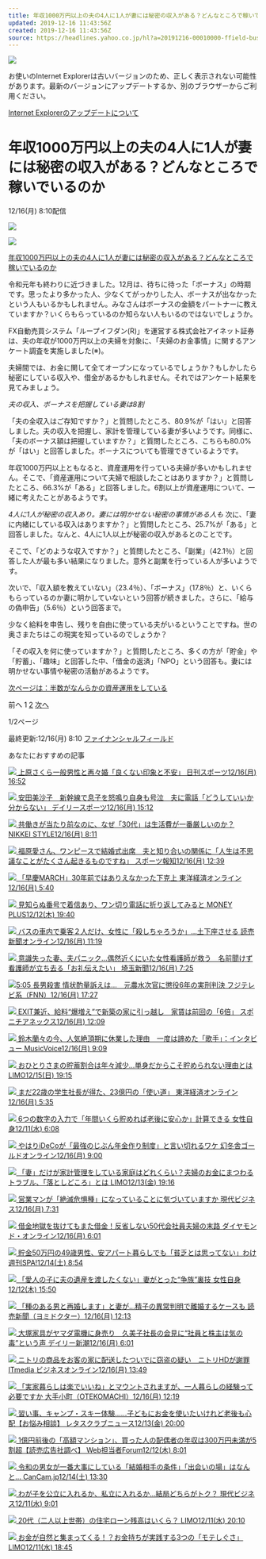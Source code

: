 ```yaml
---
title: 年収1000万円以上の夫の4人に1人が妻には秘密の収入がある？どんなところで稼いでいるのか
updated: 2019-12-16 11:43:56Z
created: 2019-12-16 11:43:56Z
source: https://headlines.yahoo.co.jp/hl?a=20191216-00010000-ffield-bus_all
---
```


![](https://s.yimg.jp/images/clear.gif)

お使いのInternet Explorerは古いバージョンのため、正しく表示されない可能性があります。最新のバージョンにアップデートするか、別のブラウザーからご利用ください。

 [Internet Explorerのアップデートについて](https://about.yahoo.co.jp/info/msiesp/)

# 年収1000万円以上の夫の4人に1人が妻には秘密の収入がある？どんなところで稼いでいるのか

12/16(月) 8:10配信

[![](https://s.yimg.jp/images/news/cobranding/ffield.png)](https://rdsig.yahoo.co.jp/media/news/cobrand/ffield/RV=1/RE=1577706163/RH=cmRzaWcueWFob28uY28uanA-/RB=/RU=aHR0cDovL2ZpbmFuY2lhbC1maWVsZC5jb20v/RS=%5EADAWomgzvsa0sb9evPUmEXFEqkS_lE-;_ylt=A2RhZMKzbfddA3oAYyAEl.Z7)

 [ ![](https://amd.c.yimg.jp/im_sigghyQHIuHOCj4a1lfy28NV7g---x400-y267-q90-exp3h-pril/amd/20191216-00010000-ffield-000-1-view.jpg)](https://headlines.yahoo.co.jp/hl?a=20191216-00010000-ffield-bus_all.view-000)

 [年収1000万円以上の夫の4人に1人が妻には秘密の収入がある？どんなところで稼いでいるのか](https://headlines.yahoo.co.jp/hl?a=20191216-00010000-ffield-bus_all.view-000)

令和元年も終わりに近づきました。12月は、待ちに待った「ボーナス」の時期です。思ったより多かった人、少なくてがっかりした人、ボーナスが出なかったという人もいるかもしれません。みなさんはボーナスの金額をパートナーに教えていますか？いくらもらっているのか知らない人もいるのではないでしょうか。

FX自動売買システム「ループイフダン(R)」を運営する株式会社アイネット証券は、夫の年収が1000万円以上の夫婦を対象に、「夫婦のお金事情」に関するアンケート調査を実施しました(※)。

夫婦間では、お金に関して全てオープンになっているでしょうか？もしかしたら秘密にしている収入や、借金があるかもしれません。それではアンケート結果を見てみましょう。

*夫の収入、ボーナスを把握している妻は8割*

「夫の全収入はご存知ですか？」と質問したところ、80.9%が「はい」と回答しました。夫の収入を把握し、家計を管理している妻が多いようです。同様に、「夫のボーナス額は把握していますか？」と質問したところ、こちらも80.0%が「はい」と回答しました。ボーナスについても管理できているようです。

年収1000万円以上ともなると、資産運用を行っている夫婦が多いかもしれません。そこで、「資産運用について夫婦で相談したことはありますか？」と質問したところ、66.3%が「ある」と回答しました。6割以上が資産運用について、一緒に考えたことがあるようです。

*4人に1人が秘密の収入あり。妻には明かせない秘密の事情がある人も*
次に、「妻に内緒にしている収入はありますか？」と質問したところ、25.7%が「ある」と回答しました。なんと、4人に1人以上が秘密の収入があるとのことです。

そこで、「どのような収入ですか？」と質問したところ、「副業」（42.1％）と回答した人が最も多い結果になりました。意外と副業を行っている人が多いようです。

次いで、「収入額を教えていない」（23.4％）、「ボーナス」（17.8％）と、いくらもらっているのか妻に明かしていないという回答が続きました。さらに、「給与の偽申告」（5.6％）という回答まで。

少なく給料を申告し、残りを自由に使っている夫がいるということですね。世の奥さまたちはこの現実を知っているのでしょうか？

「その収入を何に使っていますか？」と質問したところ、多くの方が「貯金」や「貯蓄」、「趣味」と回答した中、「借金の返済」「NPO」という回答も。妻には明かせない事情や秘密の活動があるようです。

 [次ページは：半数がなんらかの資産運用をしている](https://headlines.yahoo.co.jp/hl?a=20191216-00010000-ffield-bus_all&p=2)

前へ
1
[2](https://headlines.yahoo.co.jp/hl?a=20191216-00010000-ffield-bus_all&p=2)
[次へ](https://headlines.yahoo.co.jp/hl?a=20191216-00010000-ffield-bus_all&p=2)

1/2ページ

 最終更新:12/16(月) 8:10
 [ファイナンシャルフィールド](https://news.yahoo.co.jp/media/ffield)

あなたにおすすめの記事

 [  ![](https://giwiz-content.c.yimg.jp/im_siggLei3KDmn_rV3GUjuCi2pRw---priy-x270-y210-yc1-xc36-hc192-wc192-n1/r/iwiz-amd/20191216-12160436-nksports-000-12-view.jpg)          上原さくら一般男性と再々婚「良くない印象と不安」      日刊スポーツ12/16(月) 16:52](https://headlines.yahoo.co.jp/hl?a=20191216-12160436-nksports-ent)

 [  ![](https://giwiz-content.c.yimg.jp/im_sigg1ki_AmkDYeCNe6NUI1MeVQ---prix-x915-y961-yc156-xc0-hc513-wc912-n1/r/iwiz-amd/20191216-00000081-dal-000-7-view.jpg)          安田美沙子　新幹線で息子を怒鳴り自身も号泣　夫に電話「どうしていいか分からない」      デイリースポーツ12/16(月) 15:12](https://headlines.yahoo.co.jp/hl?a=20191216-00000081-dal-ent)

 [  ![](https://giwiz-content.c.yimg.jp/im_siggNbPE.h9iDtbUGteeGHpQ2A---priy-x292-y195-yc0-xc58-hc192-wc192-n1/r/iwiz-amd/20191216-00010002-nikkeisty-000-5-view.jpg)          共働きが当たり前なのに、なぜ「30代」は生活費が一番厳しいのか？      NIKKEI STYLE12/16(月) 8:11](https://headlines.yahoo.co.jp/article?a=20191216-00010002-nikkeisty-bus_all)

 [  ![](https://giwiz-content.c.yimg.jp/im_siggB1VOtxFyEzRmZ1V84KZNwg---prix-x208-y264-yc33-xc6-hc192-wc192-n1/r/iwiz-amd/20191216-12160075-sph-000-5-view.jpg)          福原愛さん、ワンピースで結婚式出席　夫と知り合いの関係に「人生は不思議なことがたくさん起きるものですね」      スポーツ報知12/16(月) 12:39](https://headlines.yahoo.co.jp/hl?a=20191216-12160075-sph-ent)

 [  ![](https://giwiz-content.c.yimg.jp/im_sigg9Rs4x70ItANq35IkwlZ0XQ---priy-x345-y195-yc0-xc82-hc192-wc192-n1/r/iwiz-amd/20191216-00319510-toyo-000-2-view.jpg)          「早慶MARCH」30年前ではありえなかった下克上      東洋経済オンライン12/16(月) 5:40](https://headlines.yahoo.co.jp/article?a=20191216-00319510-toyo-bus_all)

 [  ![](https://giwiz-content.c.yimg.jp/im_siggm3sQvWtjFEUFAHy.9Pt0Lw---priy-x337-y226-yc4-xc60-hc192-wc192-n1/r/iwiz-amd/20191212-00010004-moneyplus-000-1-view.jpg)          見知らぬ番号で着信あり、ワン切り電話に折り返してみると      MONEY PLUS12/12(木) 19:40](https://headlines.yahoo.co.jp/hl?a=20191212-00010004-moneyplus-bus_all)

 [  ![](https://amd.c.yimg.jp/amd/cate_image/soci.jpg)          バスの車内で乗客２人だけ、女性に「殺しちゃろうか」…土下座させる      読売新聞オンライン12/16(月) 11:19](https://headlines.yahoo.co.jp/hl?a=20191216-00050085-yom-soci)

 [  ![](https://giwiz-content.c.yimg.jp/im_siggH..7q2cEXpTfSawhn8dH8A---priy-x338-y195-yc0-xc33-hc192-wc192-n1/r/iwiz-amd/20191216-00000001-saitama-000-3-view.jpg)          意識失った妻、夫パニック…偶然近くにいた女性看護師が救う　名前聞けず看護師が立ち去る「お礼伝えたい」      埼玉新聞12/16(月) 7:25](https://headlines.yahoo.co.jp/hl?a=20191216-00000001-saitama-l11)

 [  ![](https://giwiz-content.c.yimg.jp/im_sigg8vKWS0vnxLR7zbG9Zxetrg---x192-y108-n1/r/iwiz-amd/20191216-00429005-fnn-000-3-thumb.jpg)5:05          長男殺害 情状酌量訴えは...　元農水次官に懲役6年の実刑判決     フジテレビ系（FNN）12/16(月) 17:27](https://headlines.yahoo.co.jp/videonews/fnn?a=20191216-00429005-fnn-soci)

 [  ![](https://giwiz-content.c.yimg.jp/im_sigglyH2Fxl4XIR58n78eCnJdw---prix-x195-y259-yc33-xc0-hc192-wc192-n1/r/iwiz-amd/20191216-00000149-spnannex-000-3-view.jpg)          EXIT兼近、給料“爆増え”で新築の家に引っ越し　家賃は前回の「6倍」      スポニチアネックス12/16(月) 12:09](https://headlines.yahoo.co.jp/hl?a=20191216-00000149-spnannex-ent)

 [  ![](https://giwiz-content.c.yimg.jp/im_siggfOR7pIZfn4crf6p_p5Cedw---priy-x308-y206-yc5-xc56-hc192-wc192-n1/r/iwiz-amd/20191216-00010004-musicv-000-3-view.jpg)          鈴木蘭々の今、人気絶頂期に休業した理由　一度は諦めた「歌手」：インタビュー      MusicVoice12/16(月) 9:09](https://headlines.yahoo.co.jp/hl?a=20191216-00010004-musicv-ent)

 [  ![](https://giwiz-content.c.yimg.jp/im_sigg3VsgGy2_YwYdVx3miQ1lwg---priy-x453-y303-yc22-xc0-hc253-wc450-n1/r/iwiz-amd/20191215-00014906-toushin-000-4-view.jpg)          おひとりさまの貯蓄割合は年々減少…単身だからこそ貯められない理由とは      LIMO12/15(日) 19:15](https://headlines.yahoo.co.jp/hl?a=20191215-00014906-toushin-life)

 [  ![](https://giwiz-content.c.yimg.jp/im_siggFEnsEMnAy_mDuU89MKMl6Q---priy-x297-y199-yc0-xc50-hc192-wc192-n1/r/iwiz-amd/20191216-00319511-toyo-000-3-view.jpg)          まだ22歳の学生社長が得た、23億円の「使い道」      東洋経済オンライン12/16(月) 5:35](https://headlines.yahoo.co.jp/article?a=20191216-00319511-toyo-bus_all)

 [  ![](https://giwiz-content.c.yimg.jp/im_siggQLhP1g2kS.GUtUDQh2K13A---priy-x246-y195-yc0-xc24-hc192-wc192-n1/r/iwiz-amd/20191211-00010000-jisin-000-2-view.jpg)          6つの数字の入力で「年間いくら貯めれば老後に安心か」計算できる      女性自身12/11(水) 6:08](https://headlines.yahoo.co.jp/article?a=20191211-00010000-jisin-soci)

 [  ![](https://giwiz-content.c.yimg.jp/im_siggOq8CqVOWfpMOjEcSv63Ykw---priy-x605-y221-yc24-xc321-hc192-wc192-n1/r/iwiz-amd/20191216-00024370-gonline-000-1-view.jpg)          やはりiDeCoが「最強のじぶん年金作り制度」と言い切れるワケ      幻冬舎ゴールドオンライン12/16(月) 9:00](https://headlines.yahoo.co.jp/article?a=20191216-00024370-gonline-bus_all)

 [  ![](https://giwiz-content.c.yimg.jp/im_siggiQgwQzUIeZGVmzLPPjW_Qg---priy-x315-y211-yc5-xc61-hc192-wc192-n1/r/iwiz-amd/20191213-00014870-toushin-000-1-view.jpg)          「妻」だけが家計管理をしている家庭はどれくらい？夫婦のお金にまつわるトラブル、「落としどころ」とは      LIMO12/13(金) 19:16](https://headlines.yahoo.co.jp/hl?a=20191213-00014870-toushin-life)

 [  ![](https://giwiz-content.c.yimg.jp/im_siggQdghvNm9M0rRggfP3XGeIQ---prix-x301-y343-yc168-xc0-hc167-wc298-n1/r/iwiz-amd/20191216-00068993-gendaibiz-000-4-view.jpg)          営業マンが「絶滅危惧種」になっていることに気づいていますか      現代ビジネス12/16(月) 7:31](https://headlines.yahoo.co.jp/article?a=20191216-00068993-gendaibiz-bus_all)

 [  ![](https://giwiz-content.c.yimg.jp/im_siggnqrs0F3adqKKYe.Y4_eDlw---priy-x291-y195-yc0-xc48-hc192-wc192-n1/r/iwiz-amd/20191216-00223444-diamond-000-1-view.jpg)          借金地獄を抜けてもまた借金！反省しない50代会社員夫婦の末路      ダイヤモンド・オンライン12/16(月) 6:01](https://headlines.yahoo.co.jp/article?a=20191216-00223444-diamond-soci)

 [  ![](https://giwiz-content.c.yimg.jp/im_sigg5sy9QENe1zl1x7TQwSXRYg---prix-x195-y268-yc46-xc0-hc192-wc192-n1/r/iwiz-amd/20191214-01625992-sspa-000-1-view.jpg)          貯金50万円の49歳男性、安アパート暮らしでも「貧乏とは思ってない」わけ      週刊SPA!12/14(土) 8:54](https://headlines.yahoo.co.jp/article?a=20191214-01625992-sspa-soci)

 [  ![](https://giwiz-content.c.yimg.jp/im_siggjrn.tDXqmVhofXI7vFZyIw---priy-x246-y195-yc0-xc32-hc192-wc192-n1/r/iwiz-amd/20191212-00010008-jisin-000-1-view.jpg)          「愛人の子に夫の遺産を渡したくない」妻がとった“争族”裏技      女性自身12/12(木) 15:50](https://headlines.yahoo.co.jp/article?a=20191212-00010008-jisin-soci)

 [  ![](https://giwiz-content.c.yimg.jp/im_siggSbqBkuWe1HTA0pExRtxatg---prix-x199-y199-yc0-xc0-hc192-wc192-n1/r/iwiz-amd/20191216-00010000-yomidr-000-1-view.jpg)          「種のある男と再婚します」と妻が…精子の異常判明で離婚するケースも      読売新聞（ヨミドクター）12/16(月) 12:13](https://headlines.yahoo.co.jp/hl?a=20191216-00010000-yomidr-sctch)

 [  ![](https://giwiz-content.c.yimg.jp/im_siggOI4yHBHCF.Q9PjWf1EeNyw---prix-x353-y528-yc64-xc0-hc196-wc350-n1/r/iwiz-amd/20191216-00598315-shincho-000-7-view.jpg)          大塚家具がヤマダ電機に身売り　久美子社長の会見に“社員と株主は気の毒”という声      デイリー新潮12/16(月) 6:01](https://headlines.yahoo.co.jp/article?a=20191216-00598315-shincho-bus_all)

 [  ![](https://giwiz-content.c.yimg.jp/im_siggWoVoaEfGAnlf5Nv5J0eA5g---priy-x313-y195-yc0-xc58-hc192-wc192-n1/r/iwiz-amd/20191216-00000043-zdn_mkt-000-1-view.jpg)          ニトリの商品をお客の家に配送したついでに窃盗の疑い　ニトリHDが謝罪      ITmedia ビジネスオンライン12/16(月) 13:49](https://headlines.yahoo.co.jp/hl?a=20191216-00000043-zdn_mkt-bus_all)

 [  ![](https://giwiz-content.c.yimg.jp/im_sigguZ7uJpTkmv4EW6tlWOm5YQ---priy-x259-y195-yc0-xc52-hc192-wc192-n1/r/iwiz-amd/20191216-00010001-otekomachi-000-2-view.jpg)          「実家暮らしは楽でいいね」とマウントされますが、一人暮らしの経験って必要ですか      大手小町（OTEKOMACHI）12/16(月) 12:19](https://headlines.yahoo.co.jp/hl?a=20191216-00010001-otekomachi-life)

 [  ![](https://giwiz-content.c.yimg.jp/im_sigg0U3XFyviYdCDKr02AuL.3A---priy-x293-y195-yc0-xc34-hc192-wc192-n1/r/iwiz-amd/20191213-00215730-lettucec-000-1-view.jpg)          習い事、キャンプ・スキー体験……子どもにお金を使いたいけれど老後も心配【お悩み相談】      レタスクラブニュース12/13(金) 20:00](https://headlines.yahoo.co.jp/article?a=20191213-00215730-lettucec-life)

 [  ![](https://giwiz-content.c.yimg.jp/im_siggV0bW3QsFVoiZUn53x1fv9w---priy-x360-y195-yc0-xc8-hc192-wc192-n1/r/iwiz-amd/20191212-00000002-webtan-000-2-view.jpg)          1億円前後の「高額マンション」、買った人の配偶者の年収は300万円未満が5割超【読売広告社調べ】      Web担当者Forum12/12(木) 8:01](https://headlines.yahoo.co.jp/hl?a=20191212-00000002-webtan-sci)

 [  ![](https://giwiz-content.c.yimg.jp/im_siggbsDzBR3MMAV2t5A941ap9Q---priy-x994-y518-yc0-xc26-hc513-wc912-n1/r/iwiz-amd/20191214-00010004-cancam-000-1-view.jpg)          令和の男女が一番大事にしている「結婚相手の条件」「出会いの場」はなんと…      CanCam.jp12/14(土) 13:30](https://headlines.yahoo.co.jp/hl?a=20191214-00010004-cancam-life)

 [  ![](https://giwiz-content.c.yimg.jp/im_siggL5_kGWPKyN0n0FajmBsshw---prix-x211-y240-yc0-xc16-hc192-wc192-n1/r/iwiz-amd/20191211-00068667-gendaibiz-000-3-view.jpg)          わが子を公立に入れるか、私立に入れるか…結局どちらがトク？      現代ビジネス12/11(水) 9:01](https://headlines.yahoo.co.jp/article?a=20191211-00068667-gendaibiz-bus_all)

 [  ![](https://giwiz-content.c.yimg.jp/im_siggCeffg8T4jC1JIvpVi95LkQ---priy-x291-y195-yc0-xc81-hc192-wc192-n1/r/iwiz-amd/20191211-00014734-toushin-000-1-view.jpg)          20代（二人以上世帯）の住宅ローン残高はいくら？      LIMO12/11(水) 20:10](https://headlines.yahoo.co.jp/hl?a=20191211-00014734-toushin-bus_all)

 [  ![](https://giwiz-content.c.yimg.jp/im_siggB3p2XmyBirEU.Cn3HV3m1w---priy-x322-y216-yc3-xc77-hc192-wc192-n1/r/iwiz-amd/20191211-00014790-toushin-000-1-view.jpg)          お金が自然と集まってくる！？お金持ちが実践する3つの「モテしぐさ」      LIMO12/11(水) 18:45](https://headlines.yahoo.co.jp/hl?a=20191211-00014790-toushin-life)